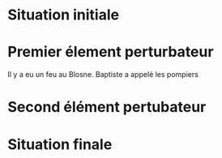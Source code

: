 # Situation initiale

# Premier élement perturbateur
Il y a eu un feu au Blosne.
Baptiste a appelé les pompiers
# Second élément pertubateur

# Situation finale
